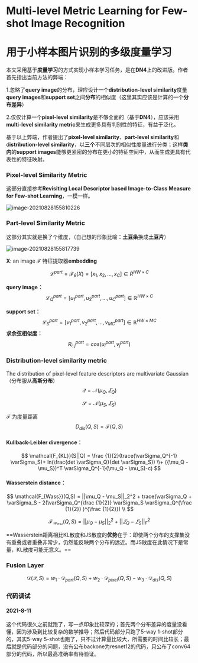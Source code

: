 # Multi-level Metric Learning for Few-shot Image Recognition

# 用于小样本图片识别的多级度量学习

本文采用基于**度量学习**的方式实现小样本学习任务，是在**DN4**上的改进版。作者首先指出当前方法的弊端：

1.忽略了**query image**的分布，理应设计一个**distribution-level similarity**度量**query images**和**support set**之间**分布**的相似度（这里其实应该是计算的一个**分布差异**）

2.仅仅计算一个**pixel-level similarity**是不够全面的（基于**DN4**），应该采用**multi-level similarity metric**来生成更多具有判别性的特征，有益于泛化。

基于以上弊端，作者提出了**pixel-level similarity**、**part-level similarity**和d**istribution-level similarity**，以**三个**不同层次的相似性度量进行分类；这样**类内**的**support images**能够更紧密的分布在更小的特征空间中，从而生成更具有代表性的特征映射。



### **Pixel-level** Similarity Metric

这部分直接参考**Revisiting Local Descriptor based Image-to-Class Measure for Few-shot Learning**，一模一样。

![image-20210828155810226](https://gitee.com/lin2000h/images/raw/master/image-20210828155810226.png)

### **Part-level** **Similarity Metric**

这部分其实就是换了个维度，（自己想的形象比喻：**土豆条**换成**土豆片**）

![image-20210828155817739](https://gitee.com/lin2000h/images/raw/master/image-20210828155817739.png)

**X**: an image     $\mathcal{F}$ 特征提取器**embedding**

$$
\mathcal{L}^{part}=\mathcal{F}_{\theta}(X) = [x_1,x_2,...,x_C] \in R^{HW \times C}
$$

**query image：**
$$
\mathcal{L}^{part}_{Q}=\left[ u_1^{part},u_2^{part},...,u_C^{part} \right] \in \mathbb{R}^{HW\times C}
$$

**support set：**
$$
\mathcal{L}^{part}_{S}=\left[ v_1^{part},v_2^{part},...,v_{MC}^{part} \right] \in \mathbb{R}^{HW\times MC}
$$
**求余弦相似度：**
$$
R_{i,j}^{part}=cos\left( u_{i}^{part},v_{j}^{part} \right)
$$






### **Distribution-level** **similarity metric**

The distribution of pixel-level feature descriptors are multivariate Gaussian（分布服从**高斯分布**）
$$
\mathcal{Q}\,\,=\,\,\mathcal{N}\left( \mu _Q,\varSigma _Q \right)
$$

$$
\mathcal{S}\,\,=\,\,\mathcal{N}\left( \mu _S,\varSigma _S \right)
$$

$\mathcal{F}$​  为度量距离
$$
D_{dis}(Q,S)=\mathcal{F}(Q,S)
$$




#### Kullback-Leibler divergence：

$$
\mathcal{F_{KL}}(S||Q) = \frac {1}{2}(trace(\varSigma_Q^{-1} \varSigma_S)+ ln(\frac{det \varSigma_Q}{det \varSigma_S}) \\+ 
({\mu_Q - \mu_S})^T \varSigma_Q^{-1}(\mu_Q - \mu_S)-c)
$$



#### Wasserstein distance：

$$
\mathcal{F_{Wass}}(Q,S) = ||\mu_Q - \mu_S||_2^2 + trace(\varSigma_Q + \varSigma_S - 
2(\varSigma_Q^{\frac {1}{2}} \varSigma_S \varSigma_Q^{\frac {1}{2}} )^{\frac {1}{2}})  \\
$$

$$
\mathcal{F_{Wass}}(Q,S) = ||\mu_Q - \mu_S||_2^2 + ||\varSigma_Q - \varSigma_S||_F^2
$$





==Wasserstein距离相比KL散度和JS散度的**优势**在于：即使两个分布的支撑集没有重叠或者重叠非常少，仍然能反映两个分布的远近。而JS散度在此情况下是常量，KL散度可能无意义。==



### **Fusion Layer**

$$
\mathcal{D}\left( \mathcal{Q},S \right) = w_1 \cdot \mathcal{D}_{part}\left( Q,S \right) + w_2 \cdot \mathcal{D}_{pixel}\left( Q,S \right) - w_3 \cdot \mathcal{D}_{dis}\left( Q,S \right)
$$



### 代码调试

#### 2021-8-11

这个代码很久之前就跑了，写一点印象比较深的；首先两个分布差异的度量没看懂，因为涉及到比较复杂的数学推导；然后代码部分只跑了5-way 1-shot部分的，其实5-way 5-shot也跑了，只不过计算量比较大，所需要的时间比较长；最后就是代码部分的问题，没有公布backone为resnet12的代码，只公布了conv64部分的代码，所以最高准确率有待验证。



